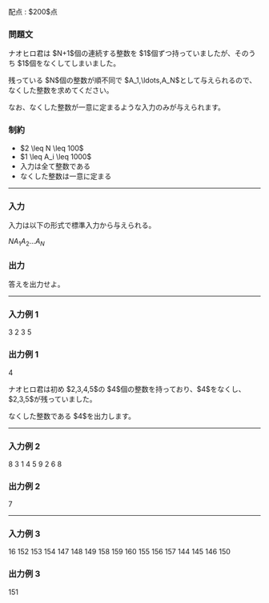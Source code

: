 
<div>

<span>

<span>

<p>
配点 : $200$点
</p>

<div>

<section>

### **問題文**

<p>
ナオヒロ君は $N+1$個の連続する整数を $1$個ずつ持っていましたが、そのうち $1$個をなくしてしまいました。
</p>

<p>
残っている $N$個の整数が順不同で $A_1,\ldots,A_N$として与えられるので、なくした整数を求めてください。
</p>

<p>
なお、なくした整数が一意に定まるような入力のみが与えられます。
</p>

</section>

</div>

<div>

<section>

### **制約**

<ul>

<li>
$2 \leq N \leq 100$
</li>

<li>
$1 \leq A_i \leq 1000$
</li>

<li>
入力は全て整数である
</li>

<li>
なくした整数は一意に定まる
</li>

</ul>

</section>

</div>

---

<div>

<div>

<section>

### **入力**

<p>
入力は以下の形式で標準入力から与えられる。
</p>

<div>

$N$$A_1$$A_2$$\ldots$$A_N$
</div>

</section>

</div>

<div>

<section>

### **出力**

<p>
答えを出力せよ。  
</p>

</section>

</div>

</div>

---

<div>

<section>

### **入力例 1**

<div>

3
2 3 5

</div>

</section>

</div>

<div>

<section>

### **出力例 1**

<div>

4

</div>

<p>
ナオヒロ君は初め $2,3,4,5$の $4$個の整数を持っており、$4$をなくし、$2,3,5$が残っていました。
</p>

<p>
なくした整数である $4$を出力します。
</p>

</section>

</div>

---

<div>

<section>

### **入力例 2**

<div>

8
3 1 4 5 9 2 6 8

</div>

</section>

</div>

<div>

<section>

### **出力例 2**

<div>

7

</div>

</section>

</div>

---

<div>

<section>

### **入力例 3**

<div>

16
152 153 154 147 148 149 158 159 160 155 156 157 144 145 146 150

</div>

</section>

</div>

<div>

<section>

### **出力例 3**

<div>

151

</div>

</section>

</div>

</span>

</span>

</div>
